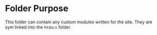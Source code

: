 # Folder Purpose

This folder can contain any custom modules written for the site. They are sym linked into the `htdocs` folder.
